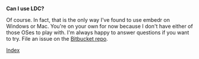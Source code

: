 **Can I use LDC?**

Of course. In fact, that is the only way I've found to use embedr on
Windows or Mac. You're on your own for now because I don't have
either of those OSes to play with. I'm always happy to answer questions
if you want to try. File an issue on the [Bitbucket repo](https://bitbucket.org/bachmeil/embedr/src/master/).

[Index](index.html)
